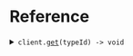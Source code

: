 # Reference
<details><summary><code>client.<a href="/src/Client.ts">get</a>(typeId) -> void</code></summary>
<dl>
<dd>

#### 🔌 Usage

<dl>
<dd>

<dl>
<dd>

```typescript
await client.get("type-kaljhv87");

```
</dd>
</dl>
</dd>
</dl>

#### ⚙️ Parameters

<dl>
<dd>

<dl>
<dd>

**typeId:** `SeedAlias.TypeId` 
    
</dd>
</dl>

<dl>
<dd>

**requestOptions:** `SeedAliasClient.RequestOptions` 
    
</dd>
</dl>
</dd>
</dl>


</dd>
</dl>
</details>

## 